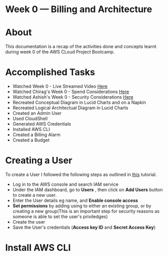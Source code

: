 # Week 0 — Billing and Architecture
# About
This documentation is a recap of the activities done and concepts learnt during week 0 of the AWS CLoud Project Bootcamp. 
# Accomplished Tasks
- Watched Week 0 - Live Streamed Video [Here](https://www.youtube.com/watch?v=SG8blanhAOg&list=PLBfufR7vyJJ7k25byhRXJldB5AiwgNnWv&index=12)
- Watched Chirag's Week 0 - Spend Considerations [Here](https://www.youtube.com/watch?v=SG8blanhAOg&list=PLBfufR7vyJJ7k25byhRXJldB5AiwgNnWv&index=12)
- Watched Ashish's Week 0 - Security Considerations [Here](https://www.youtube.com/watch?v=OVw3RrlP-sI&list=PLBfufR7vyJJ7k25byhRXJldB5AiwgNnWv&index=13)
- Recreated Conceptual Diagram in Lucid Charts and on a Napkin
- Recreated Logical Architectual Diagram in Lucid Charts
- Created an Admin User
- Used CloudShell
- Generated AWS Credentials
- Installed AWS CLI
- Created a Billing Alarm
- Created a Budget

# Creating a User
To create a User I followed the following steps as outlined in [this](https://www.iguazio.com/docs/latest-release/cluster-mgmt/deployment/cloud/aws/howto/iam-user-create/) tutorial.
- Log in to the AWS console and search IAM service
- Under the IAM dashboard, go to **Users** , then click on **Add Users** button to create a new user.
- Enter the User details eg name, and **Enable console access**
- **Set permissions** by adding using to either an existing group, or by creating a new group(This is an important step for security reasons as someone is able to set the user's priviledges) 
- Create the user
- Save the User's credentials (**Access key ID** and **Secret Access Key**)

# Install AWS CLI
